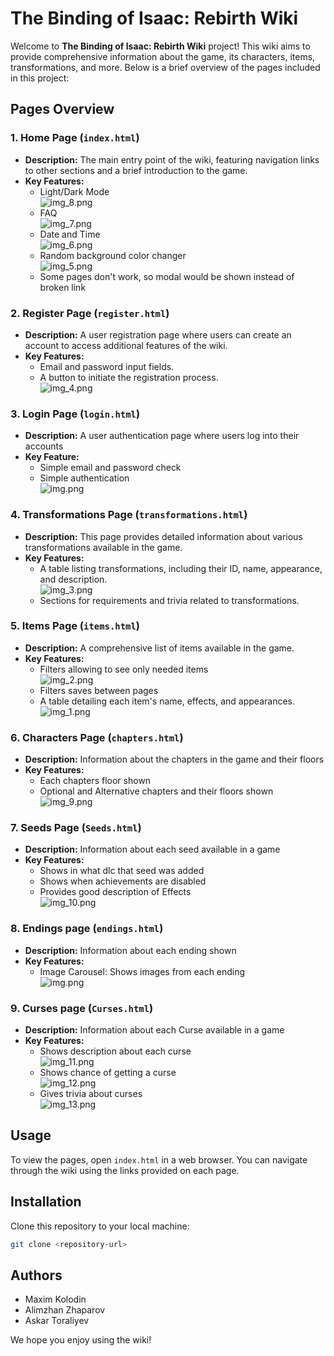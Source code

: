 # The Binding of Isaac: Rebirth Wiki

Welcome to **The Binding of Isaac: Rebirth Wiki** project! This wiki aims to provide comprehensive information about the game, its characters, items, transformations, and more. Below is a brief overview of the pages included in this project:

## Pages Overview

### 1. Home Page (`index.html`)
- **Description:** The main entry point of the wiki, featuring navigation links to other sections and a brief introduction to the game.
- **Key Features:**
  - Light/Dark Mode <br> ![img_8.png](README_files/img_8.png)
  - FAQ <br> ![img_7.png](README_files/img_7.png)
  - Date and Time <br> ![img_6.png](README_files/img_6.png)
  - Random background color changer <br>![img_5.png](README_files/img_5.png)
  - Some pages don't work, so modal would be shown instead of broken link

### 2. Register Page (`register.html`)
- **Description:** A user registration page where users can create an account to access additional features of the wiki.
- **Key Features:**
  - Email and password input fields.
  - A button to initiate the registration process.
<br>![img_4.png](README_files/img_4.png)

### 3. Login Page (`login.html`)
- **Description:** A user authentication page where users log into their accounts
- **Key Feature:** 
  - Simple email and password check
  - Simple authentication
<br> ![img.png](README_files/img_14.png)

### 4. Transformations Page (`transformations.html`)
- **Description:** This page provides detailed information about various transformations available in the game.
- **Key Features:**
  - A table listing transformations, including their ID, name, appearance, and description. <br>![img_3.png](README_files/img_3.png)
  - Sections for requirements and trivia related to transformations.

### 5. Items Page (`items.html`)
- **Description:** A comprehensive list of items available in the game.
- **Key Features:**
  - Filters allowing to see only needed items <br> ![img_2.png](README_files/img_2.png)
  - Filters saves between pages
  - A table detailing each item's name, effects, and appearances. <br> ![img_1.png](README_files/img_1.png)

### 6. Characters Page (`chapters.html`)
- **Description:** Information about the chapters in the game and their floors
- **Key Features:**
  - Each chapters floor shown
  - Optional and Alternative chapters and their floors shown
<br> ![img_9.png](README_files/img_9.png)

### 7. Seeds Page (`Seeds.html`)
- **Description:** Information about each seed available in a game
- **Key Features:**
  - Shows in what dlc that seed was added
  - Shows when achievements are disabled
  - Provides good description of Effects
<br> ![img_10.png](README_files/img_10.png)

### 8. Endings page (`endings.html`)
- **Description:** Information about each ending shown
- **Key Features:**
  - Image Carousel: Shows images from each ending <br>![img.png](README_files/img.png)

### 9. Curses page (`Curses.html`)
- **Description:** Information about each Curse available in a game
- **Key Features:**
  - Shows description about each curse <br> ![img_11.png](README_files/img_11.png)
  - Shows chance of getting a curse <br> ![img_12.png](README_files/img_12.png)
  - Gives trivia about curses <br> ![img_13.png](README_files/img_13.png)

## Usage

To view the pages, open `index.html` in a web browser. You can navigate through the wiki using the links provided on each page.

## Installation

Clone this repository to your local machine:

```bash
git clone <repository-url>
```

## Authors

- Maxim Kolodin
- Alimzhan Zhaparov
- Askar Toraliyev

We hope you enjoy using the wiki!